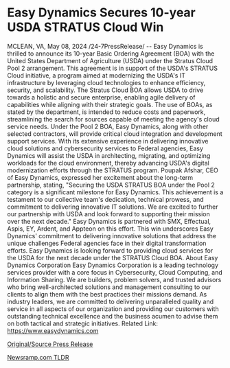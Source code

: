 # Easy Dynamics Secures 10-year USDA STRATUS Cloud Win

MCLEAN, VA, May 08, 2024 /24-7PressRelease/ -- Easy Dynamics is thrilled to announce its 10-year Basic Ordering Agreement (BOA) with the United States Department of Agriculture (USDA) under the Stratus Cloud Pool 2 arrangement. This agreement is in support of the USDA's STRATUS Cloud initiative, a program aimed at modernizing the USDA's IT infrastructure by leveraging cloud technologies to enhance efficiency, security, and scalability.  The Stratus Cloud BOA allows USDA to drive towards a holistic and secure enterprise, enabling agile delivery of capabilities while aligning with their strategic goals. The use of BOAs, as stated by the department, is intended to reduce costs and paperwork, streamlining the search for sources capable of meeting the agency's cloud service needs.  Under the Pool 2 BOA, Easy Dynamics, along with other selected contractors, will provide critical cloud integration and development support services. With its extensive experience in delivering innovative cloud solutions and cybersecurity services to Federal agencies, Easy Dynamics will assist the USDA in architecting, migrating, and optimizing workloads for the cloud environment, thereby advancing USDA's digital modernization efforts through the STRATUS program.  Poupak Afshar, CEO of Easy Dynamics, expressed her excitement about the long-term partnership, stating, "Securing the USDA STRATUS BOA under the Pool 2 category is a significant milestone for Easy Dynamics. This achievement is a testament to our collective team's dedication, technical prowess, and commitment to delivering innovative IT solutions. We are excited to further our partnership with USDA and look forward to supporting their mission over the next decade."  Easy Dynamics is partnered with SMX, Effectual, Aspis, EY, Ardent, and Appteon on this effort.   This win underscores Easy Dynamics' commitment to delivering innovative solutions that address the unique challenges Federal agencies face in their digital transformation efforts. Easy Dynamics is looking forward to providing cloud services for the USDA for the next decade under the STRATUS Cloud BOA.  About Easy Dynamics Corporation Easy Dynamics Corporation is a leading technology services provider with a core focus in Cybersecurity, Cloud Computing, and Information Sharing. We are builders, problem solvers, and trusted advisors who bring well-architected solutions and management consulting to our clients to align them with the best practices their missions demand. As industry leaders, we are committed to delivering unparalleled quality and service in all aspects of our organization and providing our customers with outstanding technical excellence and the business acumen to advise them on both tactical and strategic initiatives.  Related Link: https://www.easydynamics.com 

[Original/Source Press Release](https://www.24-7pressrelease.com/press-release/510718/easy-dynamics-secures-10-year-usda-stratus-cloud-win) 

[Newsramp.com TLDR](https://newsramp.com/None) 
